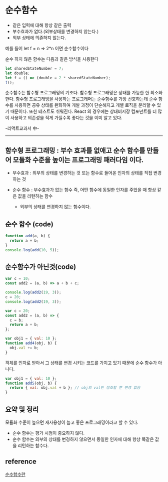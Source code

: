 # 순수함수

- 같은 입력에 대해 항상 같은 출력
- 부수효과가 없다.(외부상태를 변경하지 않는다.)
- 외부 상태에 의존하지 않는다.

예를 들어 let f = n => 2\*n 이면 순수함수이다

순수 하지 않은 함수는 다음과 같은 방식을 사용한다

```js
let sharedStateNumber = 7;
let double;
let f = () => (double = 2 * sharedStateNumber);
f();
```

순수함수는 함수형 프로그래밍의 기초다. 함수형 프로그래밍은 상태를 가능한 한 최소화한다. 함수형 프로그래밍을 사용하는 프로그래머는 순수함수를 가장 선호하는데 순수 함수를 사용하면 공유 상태를 완화하여 개발 과정이 단순해지고 개별 로직을 분리할 수 있기 때문이다. 또한 테스트도 쉬워진다.
React 의 경우에는 상태비저장 컴포넌트를 더 많이 사용하고 의존성을 적게 가질수록 좋다는 것을 이미 알고 있다.

-리액트교과서 中-

---

## 함수형 프로그래밍 : 부수 효과를 없애고 순수 함수를 만들어 모듈화 수준을 높이는 프로그래밍 패러다임 이다.

- 부수효과 : 외부의 상태를 변경하는 것 또는 함수로 들어온 인자의 상태를 직접 변경하는 것
- 순수 함수 : 부수효과가 없는 함수 즉, 어떤 함수에 동일한 인자를 주었을 때 항상 같은 값을 리턴하는 함수

  - 외부의 상태를 변경하지 않는 함수이다.

## 순수 함수 (code)

```js
function add(a, b) {
  return a + b;
}
console.log(add(10, 5));
```

## 순수함수가 아닌것(code)

```js
var c = 10;
const add2 = (a, b) => a + b + c;

console.log(add2(19, 3));
c = 20;
console.log(add2(19, 3));
```

```js
var c = 20;
const add2 = (a, b) => {
  c = b;
  return a + b;
};
```

```js
var obj1 = { val: 10 };
function add4(obj, b) {
  obj.val += b;
}
```

객체를 인자로 받아서 그 상태를 변경 시키는 코드를 가지고 있기 때문에 순수 함수가 아니다.

```js
var obj1 = { val: 10 };
function add5(obj, b) {
  return { val: obj.val + b }; // obj의 val만 참조할 뿐 변경 없음
}
```

## 요약 및 정리

모듈화 수준이 높으면 재사용성이 높고 좋은 프로그래밍이라고 할 수 있다.

- 순수 함수는 평가 시점이 중요하지 않다.
- 순수 함수는 외부의 상태를 변경하지 않으면서 동일한 인자에 대해 항상 똑같은 값을 리턴하는 함수다.

## reference

[순수함수란](http://jeong-pro.tistory.com/23)
